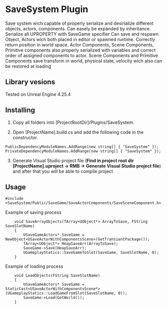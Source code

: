 # SaveSystem Plugin
Save system wich capable of properly serialize and desirialize different objects, actors, components.
Can easely be expanded by inheritance.
Serialize all UPROPERTY with SaveGame specifier
Can save and respawn Object, Actors wich both placed in editor or spawned runtime. Correctly return position in world space.
Actor Components, Scene Components, Primitive components also properly serialized with variables and correct order of assigned components to actor.
Scene Components and Primitive Components save transform in world, physical state, velocity wich also can be restored at loading

## Library vesions

Tested on Unreal Engine 4.25.4

## Installing

1. Copy all folders into [ProjectRootDir]/Plugins/SaveSystem.

2. Open [ProjectName].build.cs and add the following code in the constructor.

````
PublicDependencyModuleNames.AddRange(new string[] { "SaveSystem" });
PrivateDependencyModuleNames.AddRange(new string[] { "SaveSystem" });
````

3. Generate Visual Studio project file (**Find in project root dir [ProjectName].uproject -> RMB -> Generate Visual Studio project file**)
and after that you will be able to compile project

## Usage
````
#include <SaveSystem/Public/SaveGame/SaveActorComponents/SaveSceneComponent.h>
````

Example of saving process

````
	void SaveArrayObjects(TArray<UObject*> ArrayToSave, FString SaveSlotName)
	{
		USaveGameActors* SaveGame = NewObject<USaveActorWithComponentsScene>(GetTransientPackage());
		TArray<UObject*> HeapSaveArr(ArrayToSave);
		SaveGame->Save(HeapSaveArr);
		UGameplayStatics::SaveGameToSlot(SaveGame, SaveSlotName, 0);
	}
````
Example of loading process
````
	void LoadObjects(FString SaveSlotName)
	{
		USaveGameActors* SaveGame = StaticCast<USaveActorWithComponentsScene*>(UGameplayStatics::LoadGameFromSlot(SaveSlotName, 0));
		SaveGame->Load(GetWorld());
	}
````
